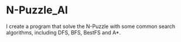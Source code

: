 # N-Puzzle_AI
I create a program that solve the N-Puzzle with some common search algorithms, including DFS, BFS, BestFS and A*.
